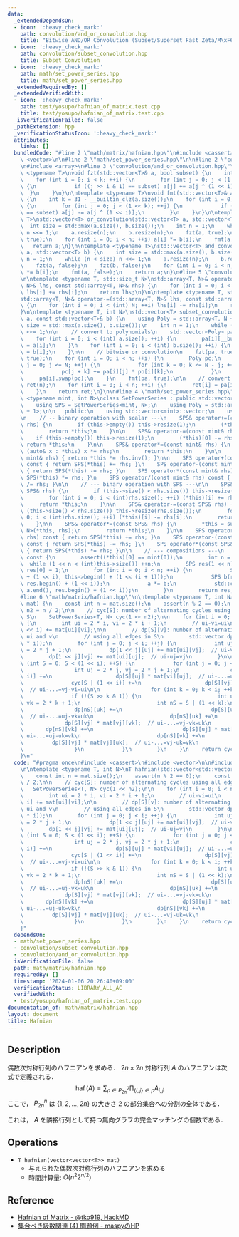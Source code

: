 ```yaml
---
data:
  _extendedDependsOn:
  - icon: ':heavy_check_mark:'
    path: convolution/and_or_convolution.hpp
    title: "Bitwise AND/OR Convolution (Subset/Superset Fast Zeta/M\xF6bius Transform)"
  - icon: ':heavy_check_mark:'
    path: convolution/subset_convolution.hpp
    title: Subset Convolution
  - icon: ':heavy_check_mark:'
    path: math/set_power_series.hpp
    title: math/set_power_series.hpp
  _extendedRequiredBy: []
  _extendedVerifiedWith:
  - icon: ':heavy_check_mark:'
    path: test/yosupo/hafnian_of_matrix.test.cpp
    title: test/yosupo/hafnian_of_matrix.test.cpp
  _isVerificationFailed: false
  _pathExtension: hpp
  _verificationStatusIcon: ':heavy_check_mark:'
  attributes:
    links: []
  bundledCode: "#line 2 \"math/matrix/hafnian.hpp\"\n#include <cassert>\n#include\
    \ <vector>\n\n#line 2 \"math/set_power_series.hpp\"\n\n#line 2 \"convolution/subset_convolution.hpp\"\
    \n#include <array>\n#line 3 \"convolution/and_or_convolution.hpp\"\n\ntemplate\
    \ <typename T>\nvoid fzt(std::vector<T>& a, bool subset) {\n    int k = 31 - __builtin_clz(a.size());\n\
    \    for (int i = 0; i < k; ++i) {\n        for (int j = 0; j < (1 << k); ++j)\
    \ {\n            if ((j >> i & 1) == subset) a[j] += a[j ^ (1 << i)];\n      \
    \  }\n    }\n}\n\ntemplate <typename T>\nvoid fmt(std::vector<T>& a, bool subset)\
    \ {\n    int k = 31 - __builtin_clz(a.size());\n    for (int i = 0; i < k; ++i)\
    \ {\n        for (int j = 0; j < (1 << k); ++j) {\n            if ((j >> i & 1)\
    \ == subset) a[j] -= a[j ^ (1 << i)];\n        }\n    }\n}\n\ntemplate <typename\
    \ T>\nstd::vector<T> or_convolution(std::vector<T> a, std::vector<T> b) {\n  \
    \  int size = std::max(a.size(), b.size());\n    int n = 1;\n    while (n < size)\
    \ n <<= 1;\n    a.resize(n);\n    b.resize(n);\n    fzt(a, true);\n    fzt(b,\
    \ true);\n    for (int i = 0; i < n; ++i) a[i] *= b[i];\n    fmt(a, true);\n \
    \   return a;\n}\n\ntemplate <typename T>\nstd::vector<T> and_convolution(std::vector<T>\
    \ a, std::vector<T> b) {\n    int size = std::max(a.size(), b.size());\n    int\
    \ n = 1;\n    while (n < size) n <<= 1;\n    a.resize(n);\n    b.resize(n);\n\
    \    fzt(a, false);\n    fzt(b, false);\n    for (int i = 0; i < n; ++i) a[i]\
    \ *= b[i];\n    fmt(a, false);\n    return a;\n}\n#line 5 \"convolution/subset_convolution.hpp\"\
    \n\ntemplate <typename T, std::size_t N>\nstd::array<T, N>& operator+=(std::array<T,\
    \ N>& lhs, const std::array<T, N>& rhs) {\n    for (int i = 0; i < (int) N; ++i)\
    \ lhs[i] += rhs[i];\n    return lhs;\n}\n\ntemplate <typename T, std::size_t N>\n\
    std::array<T, N>& operator-=(std::array<T, N>& lhs, const std::array<T, N>& rhs)\
    \ {\n    for (int i = 0; i < (int) N; ++i) lhs[i] -= rhs[i];\n    return lhs;\n\
    }\n\ntemplate <typename T, int N>\nstd::vector<T> subset_convolution(const std::vector<T>&\
    \ a, const std::vector<T>& b) {\n    using Poly = std::array<T, N + 1>;\n    int\
    \ size = std::max(a.size(), b.size());\n    int n = 1;\n    while (n < size) n\
    \ <<= 1;\n\n    // convert to polynomials\n    std::vector<Poly> pa(n), pb(n);\n\
    \    for (int i = 0; i < (int) a.size(); ++i) {\n        pa[i][__builtin_popcount(i)]\
    \ = a[i];\n    }\n    for (int i = 0; i < (int) b.size(); ++i) {\n        pb[i][__builtin_popcount(i)]\
    \ = b[i];\n    }\n\n    // bitwise or convolution\n    fzt(pa, true);\n    fzt(pb,\
    \ true);\n    for (int i = 0; i < n; ++i) {\n        Poly pc;\n        for (int\
    \ j = 0; j <= N; ++j) {\n            for (int k = 0; k <= N - j; ++k) {\n    \
    \            pc[j + k] += pa[i][j] * pb[i][k];\n            }\n        }\n   \
    \     pa[i].swap(pc);\n    }\n    fmt(pa, true);\n\n    // convert back\n    std::vector<T>\
    \ ret(n);\n    for (int i = 0; i < n; ++i) {\n        ret[i] = pa[i][__builtin_popcount(i)];\n\
    \    }\n    return ret;\n}\n\n#line 4 \"math/set_power_series.hpp\"\n\ntemplate\
    \ <typename mint, int N>\nclass SetPowerSeries : public std::vector<mint> {\n\
    \    using SPS = SetPowerSeries<mint, N>;\n    using Poly = std::array<mint, N\
    \ + 1>;\n\n   public:\n    using std::vector<mint>::vector;\n    using std::vector<mint>::operator=;\n\
    \n    // -- binary operation with scalar ---\n    SPS& operator+=(const mint&\
    \ rhs) {\n        if (this->empty()) this->resize(1);\n        (*this)[0] += rhs;\n\
    \        return *this;\n    }\n\n    SPS& operator-=(const mint& rhs) {\n    \
    \    if (this->empty()) this->resize(1);\n        (*this)[0] -= rhs;\n       \
    \ return *this;\n    }\n\n    SPS& operator*=(const mint& rhs) {\n        for\
    \ (auto& x : *this) x *= rhs;\n        return *this;\n    }\n\n    SPS& operator/=(const\
    \ mint& rhs) { return *this *= rhs.inv(); }\n\n    SPS operator+(const mint& rhs)\
    \ const { return SPS(*this) += rhs; }\n    SPS operator-(const mint& rhs) const\
    \ { return SPS(*this) -= rhs; }\n    SPS operator*(const mint& rhs) const { return\
    \ SPS(*this) *= rhs; }\n    SPS operator/(const mint& rhs) const { return SPS(*this)\
    \ /= rhs; }\n\n    // --- binary operation with SPS ---\n\n    SPS& operator+=(const\
    \ SPS& rhs) {\n        if (this->size() < rhs.size()) this->resize(rhs.size());\n\
    \        for (int i = 0; i < (int)rhs.size(); ++i) (*this)[i] += rhs[i];\n   \
    \     return *this;\n    }\n\n    SPS& operator-=(const SPS& rhs) {\n        if\
    \ (this->size() < rhs.size()) this->resize(rhs.size());\n        for (int i =\
    \ 0; i < (int)rhs.size(); ++i) (*this)[i] -= rhs[i];\n        return *this;\n\
    \    }\n\n    SPS& operator*=(const SPS& rhs) {\n        *this = subset_convolution<mint,\
    \ N>(*this, rhs);\n        return *this;\n    }\n\n    SPS operator+(const SPS&\
    \ rhs) const { return SPS(*this) += rhs; }\n    SPS operator-(const SPS& rhs)\
    \ const { return SPS(*this) -= rhs; }\n    SPS operator*(const SPS& rhs) const\
    \ { return SPS(*this) *= rhs; }\n\n    // --- compositions ---\n    SPS exp()\
    \ const {\n        assert((*this)[0] == mint(0));\n        int n = 0;\n      \
    \  while (1 << n < (int)this->size()) ++n;\n        SPS res(1 << n);\n       \
    \ res[0] = 1;\n        for (int i = 0; i < n; ++i) {\n            SPS a(this->begin()\
    \ + (1 << i), this->begin() + (1 << (i + 1)));\n            SPS b(res.begin(),\
    \ res.begin() + (1 << i));\n            a *= b;\n            std::copy(a.begin(),\
    \ a.end(), res.begin() + (1 << i));\n        }\n        return res;\n    }\n};\n\
    #line 6 \"math/matrix/hafnian.hpp\"\n\ntemplate <typename T, int N>\nT hafnian(std::vector<std::vector<T>>\
    \ mat) {\n    const int n = mat.size();\n    assert(n % 2 == 0);\n    const int\
    \ n2 = n / 2;\n\n    // cyc[S]: number of alternating cycles using all edges in\
    \ S\n    SetPowerSeries<T, N> cyc(1 << n2);\n\n    for (int i = 0; i < n2; ++i)\
    \ {\n        int ui = 2 * i, vi = 2 * i + 1;\n        // ui-vi=ui\n        cyc[1\
    \ << i] += mat[ui][vi];\n\n        // dp[S][v]: number of alternating paths between\
    \ ui and v\n        // using all edges in S\n        std::vector dp(1 << i, std::vector<T>(2\
    \ * i));\n        for (int j = 0; j < i; ++j) {\n            int uj = 2 * j, vj\
    \ = 2 * j + 1;\n            dp[1 << j][uj] += mat[ui][vj];  // ui-vj=uj\n    \
    \        dp[1 << j][vj] += mat[ui][uj];  // ui-uj=vj\n        }\n\n        for\
    \ (int S = 0; S < (1 << i); ++S) {\n            for (int j = 0; j < i; ++j) {\n\
    \                int uj = 2 * j, vj = 2 * j + 1;\n                cyc[S | (1 <<\
    \ i)] +=\n                    dp[S][uj] * mat[vi][uj];  // ui-...=uj-vi=ui\n \
    \               cyc[S | (1 << i)] +=\n                    dp[S][vj] * mat[vi][vj];\
    \  // ui-...=vj-vi=ui\n\n                for (int k = 0; k < i; ++k) {\n     \
    \               if (!(S >> k & 1)) {\n                        int uk = 2 * k,\
    \ vk = 2 * k + 1;\n                        int nS = S | (1 << k);\n\n        \
    \                dp[nS][uk] +=\n                            dp[S][uj] * mat[uj][vk];\
    \  // ui-...=uj-vk=uk\n                        dp[nS][uk] +=\n               \
    \             dp[S][vj] * mat[vj][vk];  // ui-...=vj-vk=uk\n                 \
    \       dp[nS][vk] +=\n                            dp[S][uj] * mat[uj][uk];  //\
    \ ui-...=uj-uk=vk\n                        dp[nS][vk] +=\n                   \
    \         dp[S][vj] * mat[vj][uk];  // ui-...=vj-uk=vk\n                    }\n\
    \                }\n            }\n        }\n    }\n    return cyc.exp().back();\n\
    }\n"
  code: "#pragma once\n#include <cassert>\n#include <vector>\n\n#include \"../set_power_series.hpp\"\
    \n\ntemplate <typename T, int N>\nT hafnian(std::vector<std::vector<T>> mat) {\n\
    \    const int n = mat.size();\n    assert(n % 2 == 0);\n    const int n2 = n\
    \ / 2;\n\n    // cyc[S]: number of alternating cycles using all edges in S\n \
    \   SetPowerSeries<T, N> cyc(1 << n2);\n\n    for (int i = 0; i < n2; ++i) {\n\
    \        int ui = 2 * i, vi = 2 * i + 1;\n        // ui-vi=ui\n        cyc[1 <<\
    \ i] += mat[ui][vi];\n\n        // dp[S][v]: number of alternating paths between\
    \ ui and v\n        // using all edges in S\n        std::vector dp(1 << i, std::vector<T>(2\
    \ * i));\n        for (int j = 0; j < i; ++j) {\n            int uj = 2 * j, vj\
    \ = 2 * j + 1;\n            dp[1 << j][uj] += mat[ui][vj];  // ui-vj=uj\n    \
    \        dp[1 << j][vj] += mat[ui][uj];  // ui-uj=vj\n        }\n\n        for\
    \ (int S = 0; S < (1 << i); ++S) {\n            for (int j = 0; j < i; ++j) {\n\
    \                int uj = 2 * j, vj = 2 * j + 1;\n                cyc[S | (1 <<\
    \ i)] +=\n                    dp[S][uj] * mat[vi][uj];  // ui-...=uj-vi=ui\n \
    \               cyc[S | (1 << i)] +=\n                    dp[S][vj] * mat[vi][vj];\
    \  // ui-...=vj-vi=ui\n\n                for (int k = 0; k < i; ++k) {\n     \
    \               if (!(S >> k & 1)) {\n                        int uk = 2 * k,\
    \ vk = 2 * k + 1;\n                        int nS = S | (1 << k);\n\n        \
    \                dp[nS][uk] +=\n                            dp[S][uj] * mat[uj][vk];\
    \  // ui-...=uj-vk=uk\n                        dp[nS][uk] +=\n               \
    \             dp[S][vj] * mat[vj][vk];  // ui-...=vj-vk=uk\n                 \
    \       dp[nS][vk] +=\n                            dp[S][uj] * mat[uj][uk];  //\
    \ ui-...=uj-uk=vk\n                        dp[nS][vk] +=\n                   \
    \         dp[S][vj] * mat[vj][uk];  // ui-...=vj-uk=vk\n                    }\n\
    \                }\n            }\n        }\n    }\n    return cyc.exp().back();\n\
    }"
  dependsOn:
  - math/set_power_series.hpp
  - convolution/subset_convolution.hpp
  - convolution/and_or_convolution.hpp
  isVerificationFile: false
  path: math/matrix/hafnian.hpp
  requiredBy: []
  timestamp: '2024-01-06 20:26:40+09:00'
  verificationStatus: LIBRARY_ALL_AC
  verifiedWith:
  - test/yosupo/hafnian_of_matrix.test.cpp
documentation_of: math/matrix/hafnian.hpp
layout: document
title: Hafnian
---
```


## Description

偶数次対称行列のハフニアンを求める． $2n \times 2n$ 対称行列 $A$ のハフニアンは次式で定義される．
$$
\operatorname{haf}(A) = \sum_{\rho \in P_{2n}^2} \prod_{\{i,j\} \in \rho} A_{i,j}
$$
ここで， $P_{2n}^n$ は $\{1,2,\dots,2n\}$ の大きさ $2$ の部分集合への分割の全体である．

これは， $A$ を隣接行列として持つ無向グラフの完全マッチングの個数である．

## Operations

- `T hafnian(vector<vector<T>> mat)`
    - 与えられた偶数次対称行列のハフニアンを求める
    - 時間計算量: $O(n^2 2^{n/2})$

## Reference

- [Hafnian of Matrix - @tko919, HackMD](https://hackmd.io/@tko919/HyTPhjWco)
- [集合べき級数関連 (4) 問題例 - maspyのHP](https://maspypy.com/%e9%9b%86%e5%90%88%e3%81%b9%e3%81%8d%e7%b4%9a%e6%95%b0%e9%96%a2%e9%80%a3-4-%e5%95%8f%e9%a1%8c%e4%be%8b)